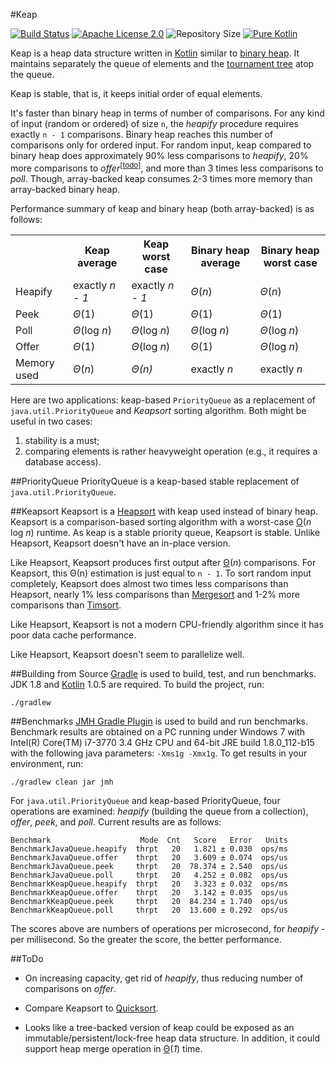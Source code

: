 #Keap

[![Build Status](https://travis-ci.org/penemue/keap.png?branch=master)](https://travis-ci.org/penemue/keap)
[![Apache License 2.0](https://img.shields.io/hexpm/l/plug.svg)](http://www.apache.org/licenses/LICENSE-2.0.html)
![Repository Size](https://reposs.herokuapp.com/?path=penemue/keap)
[![Pure Kotlin](https://img.shields.io/badge/100%25-kotlin-orange.svg)](https://kotlinlang.org)

Keap is a heap data structure written in [Kotlin](http://kotlinlang.org) similar to
[binary heap](https://en.wikipedia.org/wiki/Binary_heap). It maintains separately the queue of elements and the
[tournament tree](http://www.geeksforgeeks.org/tournament-tree-and-binary-heap) atop the queue. 

Keap is stable, that is, it keeps initial order of equal elements.

It's faster than binary heap in terms of number of comparisons. For any kind of input (random or ordered) of size `n`,
the *heapify* procedure requires exactly `n - 1` comparisons. Binary heap reaches this number of comparisons
only for ordered input. For random input, keap compared to binary heap does approximately 90% less comparisons
to *heapify*, 20% more comparisons to *offer*<sup><a href="#todo">[todo]</a></sup>, and more than 3 times less
comparisons to *poll*. Though, array-backed keap consumes 2-3 times more memory than array-backed binary heap.

Performance summary of keap and binary heap (both array-backed) is as follows: 
<table>
<tr>
<th></th>
<th>Keap average</th>
<th>Keap worst case</th>
<th>Binary heap average</th>
<th>Binary heap worst case</th>
</tr>
<tr>
<td>Heapify</td>
<td>exactly <i>n - 1</i></td>
<td>exactly <i>n - 1</i></td>
<td><i>Θ</i>(<i>n</i>)</td>
<td><i>Θ</i>(<i>n</i>)</td>
</tr>
<tr>
<td>Peek</td>
<td><i>Θ</i>(1)</td>
<td><i>Θ</i>(1)</td>
<td><i>Θ</i>(1)</td>
<td><i>Θ</i>(1)</td>
</tr>
<tr>
<td>Poll</td>
<td><i>Θ</i>(log <i>n</i>)</td>
<td><i>Θ</i>(log <i>n</i>)</td>
<td><i>Θ</i>(log <i>n</i>)</td>
<td><i>Θ</i>(log <i>n</i>)</td>
</tr>
<tr>
<td>Offer</td>
<td><i>Θ</i>(1)</td>
<td><i>Θ</i>(log <i>n</i>)</td>
<td><i>Θ</i>(1)</td>
<td><i>Θ</i>(log <i>n</i>)</td>
</tr>
<tr>
<td>Memory used</td>
<td><i>Θ</i>(<i>n</i>)</td>
<td><i>Θ(<i>n</i>)</td>
<td>exactly <i>n</i></td>
<td>exactly <i>n</i></td>
</tr>
</table>

Here are two applications: keap-based `PriorityQueue` as a replacement of `java.util.PriorityQueue` and *Keapsort*
sorting algorithm. Both might be useful in two cases:

1. stability is a must;
1. comparing elements is rather heavyweight operation (e.g., it requires a database access).

##PriorityQueue
PriorityQueue is a keap-based stable replacement of `java.util.PriorityQueue`. 

##Keapsort
Keapsort is a [Heapsort](https://en.wikipedia.org/wiki/Heapsort) with keap used instead of binary heap. Keapsort is a
comparison-based sorting algorithm with a worst-case [O](https://en.wikipedia.org/wiki/Big_O_notation)(*n* log *n*)
runtime. As keap is a stable priority queue, Keapsort is stable. Unlike Heapsort, Keapsort doesn't have an in-place
version.

Like Heapsort, Keapsort produces first output after [Θ](https://en.wikipedia.org/wiki/Big_O_notation)(*n*) comparisons.
For Keapsort, this Θ(n) estimation is just equal to `n - 1`. To sort random input completely, Keapsort does almost
two times less comparisons than Heapsort, nearly 1% less comparisons than
[Mergesort](https://en.wikipedia.org/wiki/Merge_sort) and 1-2% more comparisons than
[Timsort](https://en.wikipedia.org/wiki/Timsort).

Like Heapsort, Keapsort is not a modern CPU-friendly algorithm since it has poor data cache performance.
    
Like Heapsort, Keapsort doesn't seem to parallelize well.

##Building from Source
[Gradle](http://www.gradle.org) is used to build, test, and run benchmarks. JDK 1.8 and [Kotlin](http://kotlinlang.org)
1.0.5 are required. To build the project, run:

    ./gradlew

##Benchmarks
[JMH Gradle Plugin](https://github.com/melix/jmh-gradle-plugin) is used to build and run benchmarks.
Benchmark results are obtained on a PC running under Windows 7 with Intel(R) Core(TM) i7-3770 3.4 GHz CPU
and 64-bit JRE build 1.8.0_112-b15 with the following java parameters: `-Xms1g -Xmx1g`. To get results in your
environment, run:
                                                                                   
    ./gradlew clean jar jmh
    
For `java.util.PriorityQueue` and keap-based PriorityQueue, four operations are examined: *heapify* (building the queue
from a collection), *offer*, *peek*, and *poll*. Current results are as follows:
```
Benchmark                    Mode  Cnt   Score   Error   Units
BenchmarkJavaQueue.heapify  thrpt   20   1.821 ± 0.030  ops/ms
BenchmarkJavaQueue.offer    thrpt   20   3.609 ± 0.074  ops/us
BenchmarkJavaQueue.peek     thrpt   20  78.374 ± 2.540  ops/us
BenchmarkJavaQueue.poll     thrpt   20   4.252 ± 0.082  ops/us
BenchmarkKeapQueue.heapify  thrpt   20   3.323 ± 0.032  ops/ms
BenchmarkKeapQueue.offer    thrpt   20   3.142 ± 0.035  ops/us
BenchmarkKeapQueue.peek     thrpt   20  84.234 ± 1.740  ops/us
BenchmarkKeapQueue.poll     thrpt   20  13.600 ± 0.292  ops/us
```
The scores above are numbers of operations per microsecond, for *heapify* - per millisecond. So the greater the score,
the better performance.

##ToDo

- <span id="todo">On increasing capacity, get rid of *heapify*, thus reducing number of comparisons on *offer*.</span>
 
- Compare Keapsort to [Quicksort](https://en.wikipedia.org/wiki/Quicksort). 

- Looks like a tree-backed version of keap could be exposed as an immutable/persistent/lock-free heap data structure.
In addition, it could support heap merge operation in
[Θ](https://en.wikipedia.org/wiki/Big_O_notation)(*1*) time.